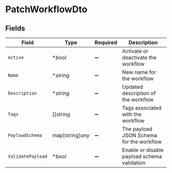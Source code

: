 # PatchWorkflowDto


## Fields

| Field                                       | Type                                        | Required                                    | Description                                 |
| ------------------------------------------- | ------------------------------------------- | ------------------------------------------- | ------------------------------------------- |
| `Active`                                    | **bool*                                     | :heavy_minus_sign:                          | Activate or deactivate the workflow         |
| `Name`                                      | **string*                                   | :heavy_minus_sign:                          | New name for the workflow                   |
| `Description`                               | **string*                                   | :heavy_minus_sign:                          | Updated description of the workflow         |
| `Tags`                                      | []*string*                                  | :heavy_minus_sign:                          | Tags associated with the workflow           |
| `PayloadSchema`                             | map[string]*any*                            | :heavy_minus_sign:                          | The payload JSON Schema for the workflow    |
| `ValidatePayload`                           | **bool*                                     | :heavy_minus_sign:                          | Enable or disable payload schema validation |